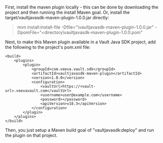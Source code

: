 First, install the maven plugin locally - this can be done by downloading the project and then running the install Maven goal. Or, install the target/vaultjavasdk-maven-plugin-1.0.0.jar directly:

> mvn install:install-file -Dfile="<directory>\vaultjavasdk-maven-plugin-1.0.0.jar" -DpomFile="<directory\vaultjavasdk-maven-plugin-1.0.0.pom"

Next, to make this Maven plugin available in a Vault Java SDK project, add the following to the project's pom.xml file:

    <build>    
        <plugins>
            <plugin>
        		<groupId>com.veeva.vault.sdk</groupId>
	        	<artifactId>vaultjavasdk-maven-plugin</artifactId>
	        	<version>1.0.0</version>
	        	<configuration>
	        		<vaultUrl>https://<vault-url>.veevavault.com</vaultUrl>
	        		<username>user@example.com</username>
	        		<password></password>
	        		<apiVersion>v18.3</apiVersion>
	        	</configuration>
        	</plugin>
        </plugins>
    </build>    
    
    
Then, you just setup a Maven build goal of "vaultjavasdk:deploy" and run the plugin on that project.